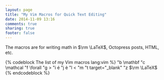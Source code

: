 ```yaml
---
layout: page
title: "My Vim Macros for Quick Text Editing"
date: 2014-11-09 13:16
comments: true
sharing: true
footer: false
---
```


The macros are for writing math in $\rm \LaTeX$, Octopress posts,
HTML, etc.

{% codeblock The list of my Vim macros lang:vim %}
"b   \mathbf
"c   \mathcal
"f   \forall
"g   &gt;
"i   é
"j   è
"l   &lt;
"m   <!-- more -->
"t   target="_blank"
"z   $\rm \LaTeX$
{% endcodeblock %}
